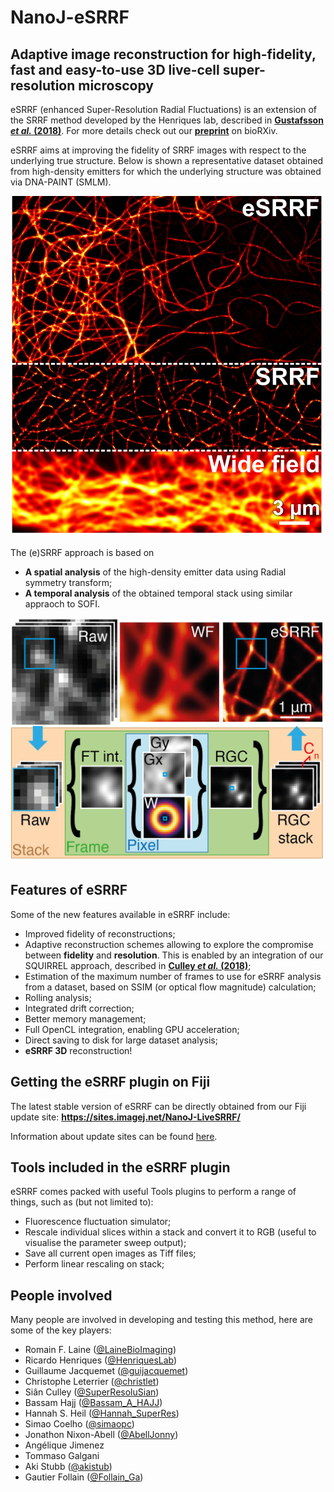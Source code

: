 # NanoJ-eSRRF

## Adaptive image reconstruction for high-fidelity, fast and easy-to-use 3D live-cell super-resolution microscopy

eSRRF (enhanced Super-Resolution Radial Fluctuations) is an extension of the SRRF method developed by the Henriques lab, described in **[Gustafsson _et al._ (2018)](http://www.nature.com/articles/ncomms12471)**. For more details check out our **[preprint](https://doi.org/10.1101/2022.04.07.487490)** on bioRXiv. 

eSRRF aims at improving the fidelity of SRRF images with respect to the underlying true structure. Below is shown a representative dataset obtained from high-density emitters for which the underlying structure was obtained via DNA-PAINT (SMLM). 


<img src="https://github.com/HenriquesLab/NanoJ-eSRRF/blob/master/wiki_files/SRRFeSRRF.png" width="500"/>

The (e)SRRF approach is based on
* **A spatial analysis** of the high-density emitter data using Radial symmetry transform;
* **A temporal analysis** of the obtained temporal stack using similar appraoch to SOFI.

<img src="https://github.com/HenriquesLab/NanoJ-eSRRF/blob/master/wiki_files/eSRRF_method.png" width="500"/>

## Features of eSRRF

Some of the new features available in eSRRF include:
* Improved fidelity of reconstructions;
* Adaptive reconstruction schemes allowing to explore the compromise between **fidelity** and **resolution**. This is enabled by an integration of our SQUIRREL approach, described in **[Culley _et al._ (2018)](https://doi.org/10.1038/nmeth.4605)**;
* Estimation of the maximum number of frames to use for eSRRF analysis from a dataset, based on SSIM (or optical flow magnitude) calculation;
* Rolling analysis;
* Integrated drift correction;
* Better memory management;
* Full OpenCL integration, enabling GPU acceleration;
* Direct saving to disk for large dataset analysis;
* **eSRRF 3D** reconstruction!

## Getting the eSRRF plugin on Fiji

The latest stable version of eSRRF can be directly obtained from our Fiji update site: **https://sites.imagej.net/NanoJ-LiveSRRF/**

Information about update sites can be found [here](https://imagej.net/update-sites/).


## Tools included in the eSRRF plugin

eSRRF comes packed with useful Tools plugins to perform a range of things, such as (but not limited to):
* Fluorescence fluctuation simulator;
* Rescale individual slices within a stack and convert it to RGB (useful to visualise the parameter sweep output);
* Save all current open images as Tiff files;
* Perform linear rescaling on stack;

## People involved

Many people are involved in developing and testing this method, here are some of the key players:
* Romain F. Laine ([@LaineBioImaging](https://twitter.com/LaineBioImaging))
* Ricardo Henriques ([@HenriquesLab](https://twitter.com/HenriquesLab))
* Guillaume Jacquemet ([@guijacquemet](https://twitter.com/guijacquemet))
* Christophe Leterrier ([@christlet](https://twitter.com/christlet))
* Siân Culley ([@SuperResoluSian](https://twitter.com/SuperResoluSian))
* Bassam Hajj ([@Bassam_A_HAJJ](https://twitter.com/Bassam_A_HAJJ))
* Hannah S. Heil ([@Hannah_SuperRes](https://twitter.com/hannah_superres))
* Simao Coelho ([@simaopc](https://twitter.com/simaopc))
* Jonathon Nixon-Abell ([@AbellJonny](https://twitter.com/AbellJonny))
* Angélique Jimenez 
* Tommaso Galgani
* Aki Stubb ([@akistub](https://twitter.com/akistub))
* Gautier Follain ([@Follain_Ga](https://twitter.com/Follain_Ga))
